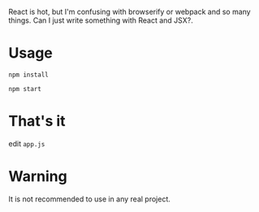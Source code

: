 React is hot, but I'm confusing with browserify or webpack and so many things. Can I just write something with React and JSX?.

# Usage

```npm install```

```npm start```

# That's it

edit ```app.js```

# Warning

It is not recommended to use in any real project.

